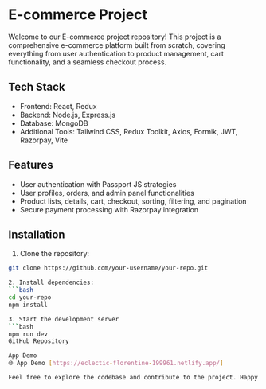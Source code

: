 # E-commerce Project

Welcome to our E-commerce project repository! This project is a comprehensive e-commerce platform built from scratch, covering everything from user authentication to product management, cart functionality, and a seamless checkout process.

## Tech Stack

- Frontend: React, Redux
- Backend: Node.js, Express.js
- Database: MongoDB
- Additional Tools: Tailwind CSS, Redux Toolkit, Axios, Formik, JWT, Razorpay, Vite

## Features

- User authentication with Passport JS strategies
- User profiles, orders, and admin panel functionalities
- Product lists, details, cart, checkout, sorting, filtering, and pagination
- Secure payment processing with Razorpay integration

## Installation

1. Clone the repository:

```bash
git clone https://github.com/your-username/your-repo.git

2. Install dependencies:
```bash
cd your-repo
npm install

3. Start the development server
```bash
npm run dev
GitHub Repository

App Demo
🌐 App Demo [https://eclectic-florentine-199961.netlify.app/]

Feel free to explore the codebase and contribute to the project. Happy coding! 🚀🛒
